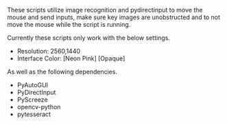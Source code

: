 These scripts utilize image recognition and pydirectinput to move the mouse and send inputs, make sure key images are unobstructed and to not move the mouse while the script is running.

Currently these scripts only work with the below settings.
  - Resolution: 2560,1440
  - Interface Color: [Neon Pink] [Opaque]

As well as the following dependencies.
  - PyAutoGUI
  - PyDirectInput
  - PyScreeze
  - opencv-python
  - pytesseract
